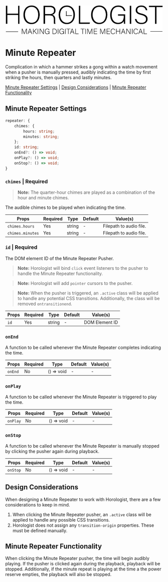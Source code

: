 <p align="center">
  <img src="/assets/logo-horologist.svg" alt="Horologist Logo - Making digital time mechanical" width="500" />
</p>

# Minute Repeater

Complication in which a hammer strikes a gong within a watch movement when a pusher is manually
pressed, audibly indicating the time by first striking the hours, then quarters and lastly minutes.

[Minute Repeater Settings](#minute-repeater-settings) |
[Design Considerations](#design-considerations) |
[Minute Repeater Functionality](#minute-repeater-functionality)

## Minute Repeater Settings

```ts
repeater: {
    chimes: {
        hours: string;
        minutes: string;
    };
    id: string;
    onEnd?: () => void;
    onPlay?: () => void;
    onStop?: () => void;
}
```

### `chimes` | Required

> **Note:** The quarter-hour chimes are played as a combination of the hour and minute chimes.

The audible chimes to be played when indicating the time.

| Props            | Required | Type   | Default | Value(s)                |
| ---------------- | -------- | ------ | ------- | ----------------------- |
| `chimes.hours`   | Yes      | string | -       | Filepath to audio file. |
| `chimes.minutes` | Yes      | string | -       | Filepath to audio file. |

### `id` | Required

The DOM element ID of the Minute Repeater Pusher.

> **Note:** Horologist will bind `click` event listeners to the pusher to handle the Minute Repeater
> functionality.

> **Note:** Horologist will add `pointer` cursors to the pusher.

> **Note:** When the pusher is triggered, an `.active` class will be applied to handle any potential
> CSS transitions. Additionally, the class will be removed `ontransitionend`.

| Props | Required | Type   | Default | Value(s)       |
| ----- | -------- | ------ | ------- | -------------- |
| `id`  | Yes      | string | -       | DOM Element ID |

### `onEnd`

A function to be called whenever the Minute Repeater completes indicating the time.

| Props   | Required | Type       | Default | Value(s) |
| ------- | -------- | ---------- | ------- | -------- |
| `onEnd` | No       | () => void | -       | -        |

### `onPlay`

A function to be called whenever the Minute Repeater is triggered to play the time.

| Props    | Required | Type       | Default | Value(s) |
| -------- | -------- | ---------- | ------- | -------- |
| `onPlay` | No       | () => void | -       | -        |

### `onStop`

A function to be called whenever the Minute Repeater is manually stopped by clicking the pusher
again during playback.

| Props    | Required | Type       | Default | Value(s) |
| -------- | -------- | ---------- | ------- | -------- |
| `onStop` | No       | () => void | -       | -        |

## Design Considerations

When designing a Minute Repeater to work with Horologist, there are a few considerations to keep in
mind.

1. When clicking the Minute Repeater pusher, an `.active` class will be applied to handle any
   possible CSS transitions.
2. Horologist does not assign any `transition-origin` properties. These must be defined manually.

## Minute Repeater Functionality

When clicking the Minute Repeater pusher, the time will begin audibly playing. If the pusher is
clicked again during the playback, playback will be stopped. Additionally, if the minute repeat is
playing at the time a the power reserve empties, the playback will also be stopped.
